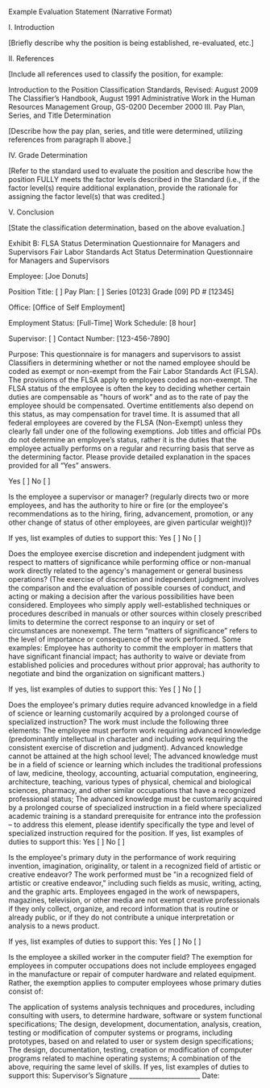 
Example Evaluation Statement (Narrative Format)

I. Introduction

[Briefly describe why the position is being established, re-evaluated, etc.]

II. References

[Include all references used to classify the position, for example:

Introduction to the Position Classification Standards, Revised: August 2009
The Classifier’s Handbook, August 1991
Administrative Work in the Human Resources Management Group, GS-0200 December 2000
III. Pay Plan, Series, and Title Determination

[Describe how the pay plan, series, and title were determined, utilizing references from paragraph II above.]

IV. Grade Determination

[Refer to the standard used to evaluate the position and describe how the position FULLY meets the factor levels described in the Standard (i.e., if the factor level(s) require additional explanation, provide the rationale for assigning the factor level(s) that was credited.]

V. Conclusion

[State the classification determination, based on the above evaluation.]

Exhibit B: FLSA Status Determination Questionnaire for Managers and Supervisors
Fair Labor Standards Act Status Determination Questionnaire for Managers and Supervisors

Employee: [Joe Donuts]

Position Title: [       ] Pay Plan: [       ]    Series [0123]    Grade [09]    PD # [12345]

Office: [Office of Self Employment]

Employment Status: [Full-Time]           Work Schedule: [8 hour]

Supervisor: [       ]                        Contact Number: [123-456-7890]

Purpose: This questionnaire is for managers and supervisors to assist Classifiers in determining whether or not the named employee should be coded as exempt or non-exempt from the Fair Labor Standards Act (FLSA). The provisions of the FLSA apply to employees coded as non-exempt. The FLSA status of the employee is often the key to deciding whether certain duties are compensable as "hours of work" and as to the rate of pay the employee should be compensated. Overtime entitlements also depend on this status, as may compensation for travel time. It is assumed that all federal employees are covered by the FLSA (Non-Exempt) unless they clearly fall under one of the following exemptions. Job titles and official PDs do not determine an employee’s status, rather it is the duties that the employee actually performs on a regular and recurring basis that serve as the determining factor. Please provide detailed explanation in the spaces provided for all “Yes” answers.

Yes [   ] No [   ]

Is the employee a supervisor or manager? (regularly directs two or more employees, and has the authority to hire or fire (or the employee's recommendations as to the hiring, firing, advancement, promotion, or any other change of status of other employees, are given particular weight))?

If yes, list examples of duties to support this:
Yes [   ] No [   ]

Does the employee exercise discretion and independent judgment with respect to matters of significance while performing office or non-manual work directly related to the agency's management or general business operations? (The exercise of discretion and independent judgment involves the comparison and the evaluation of possible courses of conduct, and acting or making a decision after the various possibilities have been considered.  Employees who simply apply well-established techniques or procedures described in manuals or other sources within closely prescribed limits to determine the correct response to an inquiry or set of circumstances are nonexempt. The term “matters of significance” refers to the level of importance or consequence of the work performed. Some examples: Employee has authority to commit the employer in matters that have significant financial impact; has authority to waive or deviate from established policies and procedures without prior approval; has authority to negotiate and bind the organization on significant matters.)

If yes, list examples of duties to support this:
Yes  [   ] No [   ]

Does the employee's primary duties require advanced knowledge in a field of science or learning customarily acquired by a prolonged course of specialized instruction? The work must include the following three elements:
The employee must perform work requiring advanced knowledge (predominantly intellectual in character and including work requiring the consistent exercise of discretion and judgment). Advanced knowledge cannot be attained at the high school level;
The advanced knowledge must be in a field of science or learning which includes the traditional professions of law, medicine, theology, accounting, actuarial computation, engineering, architecture, teaching, various types of physical, chemical and biological sciences, pharmacy, and other similar occupations that have a recognized professional status;
The advanced knowledge must be customarily acquired by a prolonged course of specialized instruction in a field where specialized academic training is a standard prerequisite for entrance into the profession – to address this element, please identify specifically the type and level of specialized instruction required for the position.
If yes, list examples of duties to support this:
Yes [   ] No [   ]

Is the employee's primary duty in the performance of work requiring invention, imagination, originality, or talent in a recognized field of artistic or creative endeavor? The work performed must be "in a recognized field of artistic or creative endeavor," including such fields as music, writing, acting, and the graphic arts. Employees engaged in the work of newspapers, magazines, television, or other media are not exempt creative professionals if they only collect, organize, and record information that is routine or already public, or if they do not contribute a unique interpretation or analysis to a news product.

If yes, list examples of duties to support this:
Yes [   ] No [   ]

Is the employee a skilled worker in the computer field? The exemption for employees in computer occupations does not include employees engaged in the manufacture or repair of computer hardware and related equipment. Rather, the exemption applies to computer employees whose primary duties consist of:
 

The application of systems analysis techniques and procedures, including consulting with users, to determine hardware, software or system functional specifications;
The design, development, documentation, analysis, creation, testing or modification of computer systems or programs, including prototypes, based on and related to user or system design specifications;
The design, documentation, testing, creation or modification of computer programs related to machine operating systems;
A combination of the above, requiring the same level of skills.
If yes, list examples of duties to support this:
Supervisor’s Signature ______________________ Date:


